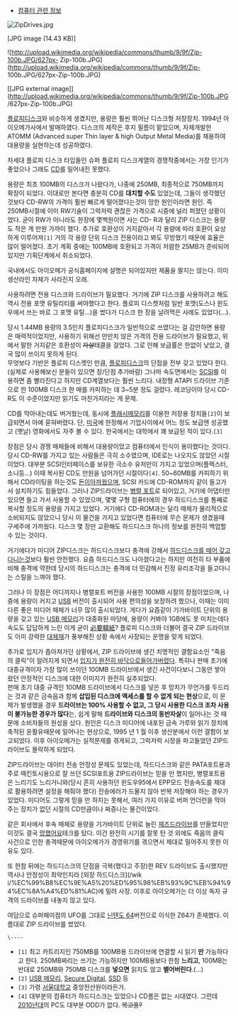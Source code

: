   * [컴퓨터 관련 정보](%EC%BB%B4%ED%93%A8%ED%84%B0%20%EA%B4%80%EB%A0%A8%20%EC%A0%95%EB%B3%B4.md)  

![ZipDrives.jpg](//rv.wkcdn.net/http://rigvedawiki.net/r1/pds/ZipDrives.jpg)

[JPG image (14.43 KB)]

  

![http://upload.wikimedia.org/wikipedia/commons/thumb/9/9f/Zip-100b.JPG/627px-
Zip-100b.JPG](http://upload.wikimedia.org/wikipedia/commons/thumb/9/9f/Zip-
100b.JPG/627px-Zip-100b.JPG)

[[JPG external
image]](http://upload.wikimedia.org/wikipedia/commons/thumb/9/9f/Zip-100b.JPG
/627px-Zip-100b.JPG)

[플로피디스크](%ED%94%8C%EB%A1%9C%ED%94%BC%EB%94%94%EC%8A%A4%ED%81%AC.md)와 비슷하게
생겼지만, 용량은 훨씬 뛰어난 디스크형 저장장치. 1994년 아이오메가사에서 발매하였다. 디스크의 제작은 후지 필름이 맡았으며, 자체개발한
ATOMM (Advanced super Thin layer & high Output Metal Media)를 채용하여 대용량을 실현하는데
성공하였다.

차세대 플로피 디스크 타입들인 슈퍼 플로피 디스크계열의 경쟁작중에서는 가장 인기가 좋았으나 그래도 [CD](CD.md)를 밀어내진
못했다.

용량은 최초 100MB의 디스크가 나왔다가, 나중에 250MB, 최종적으로 750MB까지 확장이 되었다. 이대로만 본다면 충분히 CD를
**대치할 수도** 있었는데, 그들이 생각했던 것보다 CD-RW의 가격이 훨씬 빠르게 떨어졌다는것이 망한 원인이라면 원인. 즉
250MB시절에 이미 RW기술이 그럭저럭 괜찮은 가격으로 시중에 널리 퍼졌던 상황이었다. 굳이 RW가 아니라도 한장에 몇백원이면 사는 CD-
R과 달리 ZIP 디스크는 용량도 작은 게 만원 가까이 했다. 추가로 호환성이 거지같아서 각 용량에 따라 호환이 요상하게 이루어져`[1]`
거의 각 용량 단위 디스크 전용이라고 봐도 무방했기 때문에 효율은 많이 떨어졌다. 초기 계획 중에는 100MB에 호환되고 가격이 저렴한
25MB가 준비되어있지만 기획단계에서 취소되었다.

국내에서도 아이오메가 공식홈페이지에 설명은 되어있지만 제품을 팔지는 않는다. 이미 생산라인 자체가 사라진지 오래.

사용하려면 전용 디스크와 드라이브가 필요했다. 거기에 ZIP 디스크를 사용하려고 해도 역시 전용 포맷 유틸리티를 써야했다고 한다. 플로피
디스켓처럼 일반 포맷(도스나 윈도우에서 쓰는 바로 그 포맷 유틸...)을 썼다가 디스크 한 장을 날려먹은 사례도 있었다(...).

당시 1.44MB 용량의 3.5인치 플로피디스크가 일반적으로 쓰였다는 걸 감안하면 용량은 매력적이었지만, 사용하기 위해선 만만치 않은 가격의
전용 드라이브가 필요했고, 위에서 말한 거지같은 호환성이 <del>자살</del>태클을 걸었다. 그로 인해 보급률은 한없이 낮았고, 결국
많이 쓰이지 못하게 된다.  
무엇보다 기반은 플로피 디스켓인 만큼,
[플로피디스크](%ED%94%8C%EB%A1%9C%ED%94%BC%EB%94%94%EC%8A%A4%ED%81%AC.md)의 단점을 전부
갖고 있었다 한다. (실제로 사용해보신 분들이 있으면 장/단점 추가바람) 그나마 속도면에서는 [SCSI](SCSI.md)를 이용하면 좀
빨라진다고 하지만 CD계열보다는 훨씬 느리다. 내장형 ATAPI 드라이브 기준으로 한 100MB 디스크 한 매를 카피하는 데 3~5분 정도
걸렸다. 레코딩이야 당시 CD-R도 이 수준이었지만 읽기도 마찬가지라는 게 문제.

CD를 막아내는데도 버거웠는데, 동시에 [플래시메모리](%ED%94%8C%EB%9E%98%EC%8B%9C%20%EB%A9%94%EB%AA%A8%EB%A6%AC.md)를 이용한 저장용
장치들`[2]`이 보급되면서 아예 묻혀버렸다. 단, [미국](%EB%AF%B8%EA%B5%AD.md)에 한정해서 기업사이에서 어느 정도
보급엔 성공했고 (옛날) 영화에서도 자주 볼 수 있다. 한국에서는 대학에서 꽤 보급된 적이 있다.`[3]`

장점은 당시 경쟁 매체들에 비해서 대용량이었고 컴퓨터에서 인식이 용이했다는 것이다. 당시 CD-RW를 가지고 있는 사람들은 극히 소수였으며,
IDE로는 나오지도 않았던 시절이었다. 대부분 SCSI인터페이스를 보유한 극소수 유저만이 가지고 있었으며(플렉스터,소니등...) 이때 복사된
CD도 만원을 넘어가던 시절이다`[4]`. 50~60MB를 카피하기 위해서 CD라이팅을 하는것도 [돈이아까웠으며](%EB%8F%88%EC%A7%80%EB%9E%84.md), SCSI 카드에 CD-ROM까지 같이 들고가서 설치하기도
힘들었다. 그러나 ZIP드라이브는 [병렬 포트](%EB%B3%91%EB%A0%AC%20%ED%8F%AC%ED%8A%B8.md)로
되어있고, 거기에 어댑터만 있으면 들고 가서 사용할 수 있었으며, 몇몇 구형 컴퓨터에의 경우 하드디스크를 통째로 복사할 정도의 용량을 가지고
있었다. 거기에다 CD-ROM과는 달리 매체가 물리적으로 소비되지도 않았으니 당시 이 물건을 가지고 있었다면 컴퓨터에 무슨 문제가 생겼을때
구세주에 가까웠다. 디스크 몇 장만 교환해도 하드디스크 하나의 정보를 완전히 백업할수 있는 것이다.

거기에다가 미디어 ZIP디스크는 하드디스크보다 충격에 강해서 [하드디스크를 떼어 갖고 다니는것](%ED%95%98%EB%93%9C%EC%B9%B4%ED%94%BC.md)보다 훨씬 안전했다. 요즘 하드디스크도 나아졌다고는 하지만
여전히 타 부품에 비해 충격에 약한데 당시의 하드디스크는 충격에 더 민감해서 진정 유리조각을 들고다니는 스릴을 느껴야 했다.

그러나 이 장점은 어디까지나 병렬포트 버전을 사용한 100MB 시절의 장점이었으며, 나중에 용량이 커지고 [USB](USB.md)
버전이 출시되어 사용 편의성을 보장하려 했으나, 이때는 이미 다른 좋은 미디어 매체가 너무 많이 출시되었다. 게다가 요즘같이 기가바이트
단위의 용량을 갖고 있는 [USB 메모리](USB%20%EB%A9%94%EB%AA%A8%EB%A6%AC.md)가 대중화된 마당에,
용량이 커봐야 1GB에도 못 미치는데다 속도도 답답하게 느린 이게 굳이
[必要韓紙](%E5%BF%85%E8%A6%81%E9%9F%93%E7%B4%99.md)? 플로피 디스크와 더불어 결국 ZIP 드라이브도
이미 강력한 [대체재](%EB%8C%80%EC%B2%B4%EC%9E%AC.md)가 풍부해진 상황 속에서 사장되는 운명을 맞게 되었다.

추가로 입지가 좁아져가던 상황에서, ZIP 드라이브에 생긴 치명적인 결함요소인 "죽음의 클릭"이 알려지게 되면서 [입지가 완전히 바닥으로들어가버렸다](%EB%A7%9D%ED%96%88%EC%96%B4%EC%9A%94.md). 특히나 판매 초기에 대중규격이자 가장 많이
쓰이던 100MB 드라이브에서 생긴 사건이다보니 그동안 쌓아왔던 안정적인 디스크에 대한 이미지가 완전히 실추되었다.  
판매 초기 대중 규격인 100MB 드라이브에서 디스크를 넣은 후 망치가 무언가를 두드리는 것과 같은 금속음과 함께 **삽입된 디스크에
액세스를 할 수 없게 되는 현상**으로, 이 문제가 발생했을 경우 **드라이브는 100% 사용할 수 없고, 그 당시 사용한 디스크 조차
사용이 불가능한 경우가 많다**는, 쉽게 말해 **드라이브와 디스크의 동반자살**이 일어나는 것 때문에 소비자들의 원성을 샀다. 원인은
디스크 미디어에 내포된 금속 가루와 읽기 장치에 축적된 윤활유때문에 일어나는 현상으로, 1995 년 1 월 이후 생산분에서 이런 결함이
보고되었다. 이후 아이오메가는 실적문제를 겪게되고, 그럭저럭 시장을 파고들었던 ZIP드라이브도 몰락하게 되었다.

ZIP드라이브는 데이터 전송 안정성 문제도 있었는데, 하드디스크와 같은 PATA포트용과 주로 매킨토시용으로 잘 쓰던 SCSI포트용
ZIP드라이브는 믿을 만 했지만, 병렬포트용은 느리기도 느리거니와(당시 흔히 사용하던 윈도우95에서 EPP모드 전송속도를 제대로 활용하려면
설정을 해줘야 했다) 전송에러가 드물지 않아 반복 저장해야 하는 경우가 있었다. 미디어도 그렇게 믿을 만 하지는 못해서, 여러 가지 이유로
버퍼 언더런을 막아주는 장치가 없던 시절의 CD만큼이나 짜증나는 물건이었다.

같은 회사에서 후속 매체로 용량을 기가바이트 단위로 늘린
[재즈드라이브](%EC%9E%AC%EC%A6%88%EB%93%9C%EB%9D%BC%EC%9D%B4%EB%B8%8C.md)를 만들었지만
이것도 결국 [망했어요](%EB%A7%9D%ED%96%88%EC%96%B4%EC%9A%94.md)테크를 탔다. 이건 완전히 시기를 잘못
탄 것 외에도 죽음의 클릭 사건으로 인한 충격때문에 아이오메가가 경영위기를 겪으면서 제대로 밀어주지 못한 이유도 있다.

또 한참 뒤에는 하드디스크의 단점을 극복(했다고 주장)한 REV 드라이브도 출시했지만 역시나 안정성이 최악인지라 [외장 하드디스크](/wik
i/%EC%99%B8%EC%9E%A5%20%ED%95%98%EB%93%9C%EB%94%94%EC%8A%A4%ED%81%AC)에 밀려 사장.
이후로 아이오메가는 더 이상 독자 규격의 드라이브를 내놓지 않고 있다.

여담으로 슈퍼패미컴의 UFO를 그대로 [닌텐도 64](%EB%8B%8C%ED%85%90%EB%8F%84%2064.md)버전으로 이식한
Z64가 존재했다. 이름대로 ZIP 드라이브를 썼었다.

`\----`

  * `[1]` 최고 카트리지인 750MB를 100MB용 드라이브에 연결할 시 읽기 **만** 가능하다고 한다. 250MB짜리는 쓰기는 가능하지만 100MB용보다 한참 **느리고**, 100MB는 반대로 250MB와 750MB 디스크를 **넣으면** 읽지도 않고 **뱉어버린다**.(...)
  * `[2]` [USB 메모리](USB%20%EB%A9%94%EB%AA%A8%EB%A6%AC.md), [Secure Digital](Secure%20Digital.md), [SSD](SSD.md) 등
  * `[3]` 가령 [서울대학교](%EC%84%9C%EC%9A%B8%EB%8C%80%ED%95%99%EA%B5%90.md) 중앙전산원이라든가. 
  * `[4]` 대부분의 컴퓨터가 하드디스크는 있었으나 CD롬은 없는 시대였다. 그런데 [2010년대](2010%EB%85%84%EB%8C%80.md)의 PC도 대부분 ODD가 없다. <del>복고풍?</del>


